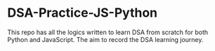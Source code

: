 # DSA-Practice-JS-Python
This repo has all the logics written to learn DSA from scratch for both Python and JavaScript. The aim to record the DSA learning journey.
